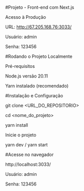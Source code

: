 
#Projeto - Front-end com Next.js

Acesso à Produção

URL: http://67.205.168.76:3033/

Usuário: admin

Senha: 123456


#Rodando o Projeto Localmente

Pré-requisitos

Node.js versão 20.11

Yarn instalado (recomendado)

#Instalação e Configuração

git clone <URL_DO_REPOSITORIO>

cd <nome_do_projeto>

yarn install

Inicie o projeto

yarn dev / yarn start

#Acesse no navegador

http://localhost:3033/

Usuário: admin

Senha: 123456
